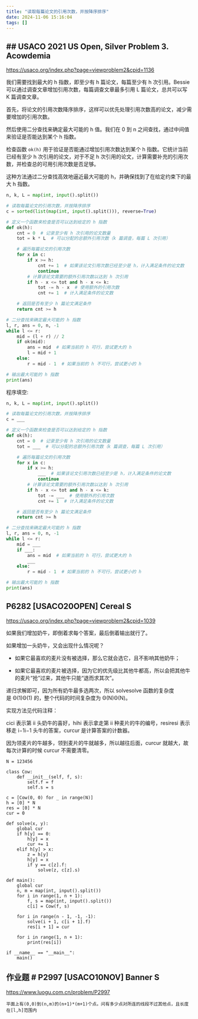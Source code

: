 ```yaml
---
title: "读取每篇论文的引用次数，并按降序排序"
date: 2024-11-06 15:16:04
tags: []
---
```

## ## USACO 2021 US Open, Silver Problem 3. Acowdemia

https://usaco.org/index.php?page=viewproblem2&cpid=1136

我们需要找到最大的 h 指数，即至少有 h 篇论文，每篇至少有 h 次引用。Bessie 可以通过调查文章增加引用次数，每篇调查文章最多引用 L 篇论文，总共可以写 K 篇调查文章。

首先，将论文的引用次数降序排序，这样可以优先处理引用次数高的论文，减少需要增加的引用次数。

然后使用二分查找来确定最大可能的 h 值。我们在 0 到 n 之间查找，通过中间值来验证是否能达到某个 h 指数。

检查函数 `ok(h)` 用于验证是否能通过增加引用次数达到某个 h 指数。它统计当前已经有至少 h 次引用的论文，对于不足 h 次引用的论文，计算需要补充的引用次数，并检查总的可用引用次数是否足够。

这种方法通过二分查找高效地逼近最大可能的 h，并确保找到了在给定约束下的最大 h 指数。

```python
n, k, L = map(int, input().split())

# 读取每篇论文的引用次数，并按降序排序
c = sorted(list(map(int, input().split())), reverse=True)

# 定义一个函数来检查是否可以达到给定的 h 指数
def ok(h):
    cnt = 0  # 记录至少有 h 次引用的论文数量
    tot = k * L  # 可以分配的总额外引用次数（k 篇调查，每篇 L 次引用）

    # 遍历每篇论文的引用次数
    for x in c:
        if x >= h:
            cnt += 1  # 如果该论文引用次数已经至少是 h，计入满足条件的论文数
            continue
        # 计算该论文需要的额外引用次数以达到 h 次引用
        if h - x <= tot and h - x <= k:
            tot -= h - x  # 使用额外的引用次数
            cnt += 1  # 计入满足条件的论文数

    # 返回是否有至少 h 篇论文满足条件
    return cnt >= h

# 二分查找来确定最大可能的 h 指数
l, r, ans = 0, n, -1
while l <= r:
    mid = (l + r) // 2
    if ok(mid):
        ans = mid  # 如果当前的 h 可行，尝试更大的 h
        l = mid + 1
    else:
        r = mid - 1  # 如果当前的 h 不可行，尝试更小的 h

# 输出最大可能的 h 指数
print(ans)
```

程序填空:

```python
n, k, L = map(int, input().split())

# 读取每篇论文的引用次数，并按降序排序
c = ___

# 定义一个函数来检查是否可以达到给定的 h 指数
def ok(h):
    cnt = 0  # 记录至少有 h 次引用的论文数量
    tot = ___  # 可以分配的总额外引用次数（k 篇调查，每篇 L 次引用）

    # 遍历每篇论文的引用次数
    for x in c:
        if x >= h:
            ___  # 如果该论文引用次数已经至少是 h，计入满足条件的论文数
            continue
        # 计算该论文需要的额外引用次数以达到 h 次引用
        if h - x <= tot and h - x <= k:
            tot -= ___  # 使用额外的引用次数
            cnt += 1  # 计入满足条件的论文数

    # 返回是否有至少 h 篇论文满足条件
    return cnt >= h

# 二分查找来确定最大可能的 h 指数
l, r, ans = 0, n, -1
while l <= r:
    mid = ___
    if ___:
        ans = mid  # 如果当前的 h 可行，尝试更大的 h
        ___
    else:
        r = mid - 1  # 如果当前的 h 不可行，尝试更小的 h

# 输出最大可能的 h 指数
print(ans)
```

## P6282 [USACO20OPEN] Cereal S

https://usaco.org/index.php?page=viewproblem2&cpid=1039

如果我们增加奶牛，即倒着求每个答案，最后倒着输出就行了。

如果增加一头奶牛，又会出现什么情况呢？

- 如果它最喜欢的麦片没有被选择，那么它就会选它，且不影响其他奶牛；

- 如果它最喜欢的麦片被选择，因为它的优先级比其他牛都高，所以会把其他牛的麦片“抢”过来，其他牛只能“退而求其次”。


递归求解即可，因为所有奶牛最多选两次，所以 solvesolve 函数的复杂度是 Θ(1)Θ(1) 的，整个代码的时间复杂度为 Θ(N)Θ(N)。

实现方法见代码注释：

cici​ 表示第 ii 头奶牛的喜好，hihi​ 表示拿走第 ii 种麦片的牛的编号，resiresi​ 表示移走 i−1i−1 头牛的答案，curcur 是计算答案的计数器。

因为领麦片的牛越多，领到麦片的牛就越多，所以越往后面，curcur 就越大，故每次计算的时候 curcur 不需要清零。

```
N = 123456

class Cow:
    def __init__(self, f, s):
        self.f = f
        self.s = s

c = [Cow(0, 0) for _ in range(N)]
h = [0] * N
res = [0] * N
cur = 0

def solve(x, y):
    global cur
    if h[y] == 0:
        h[y] = x
        cur += 1
    elif h[y] > x:
        z = h[y]
        h[y] = x
        if y == c[z].f:
            solve(z, c[z].s)

def main():
    global cur
    n, m = map(int, input().split())
    for i in range(1, n + 1):
        f, s = map(int, input().split())
        c[i] = Cow(f, s)

    for i in range(n - 1, -1, -1):
        solve(i + 1, c[i + 1].f)
        res[i + 1] = cur

    for i in range(1, n + 1):
        print(res[i])

if __name__ == "__main__":
    main()

```

## 作业题 # P2997 [USACO10NOV] Banner S

https://www.luogu.com.cn/problem/P2997

```
平面上有(0,0)到(n,m)的(n+1)*(m+1)个点。问有多少点对所连的线段不过其他点，且长度在[l,h]范围内
```
